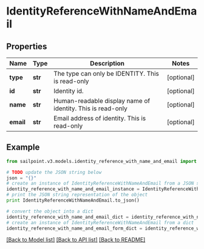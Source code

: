 # IdentityReferenceWithNameAndEmail


## Properties

Name | Type | Description | Notes
------------ | ------------- | ------------- | -------------
**type** | **str** | The type can only be IDENTITY. This is read-only | [optional] 
**id** | **str** | Identity id. | [optional] 
**name** | **str** | Human-readable display name of identity. This is read-only | [optional] 
**email** | **str** | Email address of identity. This is read-only | [optional] 

## Example

```python
from sailpoint.v3.models.identity_reference_with_name_and_email import IdentityReferenceWithNameAndEmail

# TODO update the JSON string below
json = "{}"
# create an instance of IdentityReferenceWithNameAndEmail from a JSON string
identity_reference_with_name_and_email_instance = IdentityReferenceWithNameAndEmail.from_json(json)
# print the JSON string representation of the object
print IdentityReferenceWithNameAndEmail.to_json()

# convert the object into a dict
identity_reference_with_name_and_email_dict = identity_reference_with_name_and_email_instance.to_dict()
# create an instance of IdentityReferenceWithNameAndEmail from a dict
identity_reference_with_name_and_email_form_dict = identity_reference_with_name_and_email.from_dict(identity_reference_with_name_and_email_dict)
```
[[Back to Model list]](../README.md#documentation-for-models) [[Back to API list]](../README.md#documentation-for-api-endpoints) [[Back to README]](../README.md)


